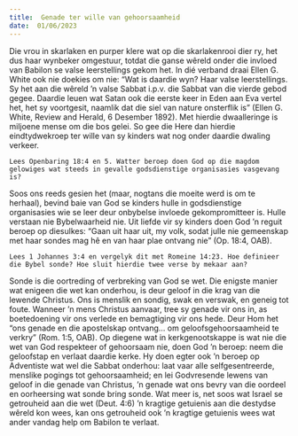 ```yaml
---
title:  Genade ter wille van gehoorsaamheid
date:  01/06/2023
---
```


Die vrou in skarlaken en purper klere wat op die skarlakenrooi dier ry, het dus haar wynbeker omgestuur, totdat die ganse wêreld onder die invloed van Babilon se valse leerstellings gekom het. In dié verband draai Ellen G. White ook nie doekies om nie: “Wat is daardie wyn? Haar valse leerstellings. Sy het aan die wêreld ’n valse Sabbat i.p.v. die Sabbat van die vierde gebod gegee. Daardie leuen wat Satan ook die eerste keer in Eden aan Eva vertel het, het sy voortgesit, naamlik dat die siel van nature onsterflik is” (Ellen G. White, Review and Herald, 6 Desember 1892). Met hierdie dwaalleringe is miljoene mense om die bos gelei. So gee die Here dan hierdie eindtydwekroep ter wille van sy kinders wat nog onder daardie dwaling verkeer.

`Lees Openbaring 18:4 en 5. Watter beroep doen God op die magdom gelowiges wat steeds in gevalle godsdienstige organisasies vasgevang is?`

Soos ons reeds gesien het (maar, nogtans die moeite werd is om te herhaal), bevind baie van God se kinders hulle in godsdienstige organisasies wie se leer deur onbybelse invloede gekompromitteer is. Hulle verstaan nie Bybelwaarheid nie. Uit liefde vir sy kinders doen God ’n reguit beroep op diesulkes: “Gaan uit haar uit, my volk, sodat julle nie gemeenskap met haar sondes mag hê en van haar plae ontvang nie” (Op. 18:4, OAB).

`Lees 1 Johannes 3:4 en vergelyk dit met Romeine 14:23. Hoe definieer die Bybel sonde? Hoe sluit hierdie twee verse by mekaar aan?`

Sonde is die oortreding of verbreking van God se wet. Die enigste manier wat enigeen die wet kan onderhou, is deur geloof in die krag van die lewende Christus. Ons is menslik en sondig, swak en verswak, en geneig tot foute. Wanneer ’n mens Christus aanvaar, tree sy genade vir ons in, as boetedoening vir ons verlede en bemagtiging vir ons hede. Deur Hom het “ons genade en die apostelskap ontvang… om geloofsgehoorsaamheid te verkry” (Rom. 1:5, OAB). Op diegene wat in kerkgenootskappe is wat nie die wet van God respekteer of gehoorsaam nie, doen God ’n beroep: neem die geloofstap en verlaat daardie kerke. Hy doen egter ook ’n beroep op Adventiste wat wel die Sabbat onderhou: laat vaar alle selfgesentreerde, menslike pogings tot gehoorsaamheid; en lei Godvresende lewens van geloof in die genade van Christus, ’n genade wat ons bevry van die oordeel en oorheersing wat sonde bring sonde. Wat meer is, net soos wat Israel se getrouheid aan die wet (Deut. 4:6) ’n kragtige getuienis aan die destydse wêreld kon wees, kan ons getrouheid ook ’n kragtige getuienis wees wat ander vandag help om Babilon te verlaat.
